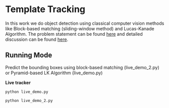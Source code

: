# Template Tracking

In this work we do object detection using classical computer vision methods like Block-based matching (sliding-window method) and Lucas-Kanade Algorithm. The problem statement can be found [here](https://github.com/Singla17/COL780_assig2/blob/main/Problem%20Statement.pdf) and detailed discussion can be found [here](./Report.pdf).

## Running Mode

Predict the bounding boxes using block-based matching (live_demo_2.py) or Pyramid-based LK Algorithm (live_demo.py)

**Live tracker**

```
python live_demo.py 
```

```
python live_demo_2.py 
```
